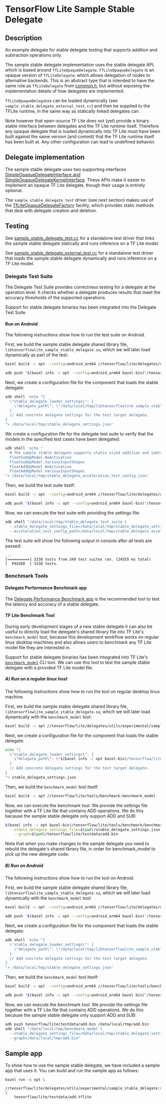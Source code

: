 # TensorFlow Lite Sample Stable Delegate

## Description

An example delegate for stable delegate testing that supports addition and
subtraction operations only.

The sample stable delegate implementation uses the stable delegate API, which is
based around `TfLiteOpaqueDelegate`. `TfLiteOpaqueDelegate` is an opaque version
of `TfLiteDelegate`; which allows delegation of nodes to alternative backends.
This is an abstract type that is intended to have the same role as
`TfLiteDelegate` from
[common.h](https://github.com/tensorflow/tensorflow/blob/master/tensorflow/lite/c/common.h),
but without exposing the implementation details of how delegates are
implemented.

`TfLiteOpaqueDelegate`s can be loaded dynamically (see
`sample_stable_delegate_external_test.cc`) and then be supplied to the TFLite
runtime, in the same way as statically linked delegates can.

Note however that open-source TF Lite does not (yet) provide a binary stable
interface between delegates and the TF Lite runtime itself. Therefore any opaque
delegate that is loaded dynamically into TF Lite *must* have been built against
the same version (and commit) that the TF Lite runtime itself has been built at.
Any other configuration can lead to undefined behavior.

## Delegate implementation

The sample stable delegate uses two supporting interfaces
[SimpleOpaqueDelegateInterface and SimpleOpaqueDelegateKernelInterface](https://github.com/tensorflow/tensorflow/blob/master/tensorflow/lite/delegates/utils/simple_opaque_delegate.h).
These APIs make it easier to implement an opaque TF Lite delegate, though their
usage is entirely optional.

The `sample_stable_delegate_test` driver (see next section) makes use of the
[TfLiteOpaqueDelegateFactory](https://github.com/tensorflow/tensorflow/blob/master/tensorflow/lite/delegates/utils/simple_opaque_delegate.h)
facility, which provides static methods that deal with delegate creation and
deletion.

## Testing

See
[sample_stable_delegate_test.cc](https://github.com/tensorflow/tensorflow/blob/master/tensorflow/lite/delegates/utils/experimental/sample_stable_delegate/sample_stable_delegate_test.cc)
for a standalone test driver that links the sample stable delegate statically
and runs inference on a TF Lite model.

See
[sample_stable_delegate_external_test.cc](https://github.com/tensorflow/tensorflow/blob/master/tensorflow/lite/delegates/utils/experimental/sample_stable_delegate/sample_stable_delegate_external_test.cc)
for a standalone test driver that loads the sample stable delegate dynamically
and runs inference on a TF Lite model.

### Delegate Test Suite

The Delegate Test Suite provides correctness testing for a delegate at the
operation level. It checks whether a delegate produces results that meet the
accuracy thresholds of the supported operations.

Support for stable delegate binaries has been integrated into the Delegate Test
Suite.

#### Run on Android

The following instructions show how to run the test suite on Android.

First, we build the sample stable delegate shared library file,
`libtensorflowlite_sample_stable_delegate.so`, which we will later load
dynamically as part of the test:

```bash
bazel build -c opt --config=android_arm64 //tensorflow/lite/delegates/utils/experimental/sample_stable_delegate:tensorflowlite_sample_stable_delegate

adb push "$(bazel info -c opt --config=android_arm64 bazel-bin)"/tensorflow/lite/delegates/utils/experimental/sample_stable_delegate/libtensorflowlite_sample_stable_delegate.so /data/local/tmp
```

Next, we create a configuration file for the component that loads the stable
delegate:

```bash
adb shell 'echo "{
  \"stable_delegate_loader_settings\": {
    \"delegate_path\": \"/data/local/tmp/libtensorflowlite_sample_stable_delegate.so\"
  }
  // Add concrete delegate settings for the test target delegate.
}
"> /data/local/tmp/stable_delegate_settings.json'
```

We create a configuration file for the delegate test suite to verify that the
models in the specified test cases have been delegated:

```bash
adb shell 'echo "
  # The sample stable delegate supports static-sized addition and subtraction operations.
  FloatSubOpModel.NoActivation
  FloatSubOpModel.VariousInputShapes
  FloatAddOpModel.NoActivation
  FloatAddOpModel.VariousInputShapes
"> /data/local/tmp/stable_delegate_acceleration_test_config.json'
```

Then, we build the test suite itself:

```bash
bazel build -c opt --config=android_arm64 //tensorflow/lite/delegates/utils/experimental/stable_delegate:stable_delegate_test_suite

adb push "$(bazel info -c opt --config=android_arm64 bazel-bin)"/tensorflow/lite/delegates/utils/experimental/stable_delegate/stable_delegate_test_suite /data/local/tmp
```

Now, we can execute the test suite with providing the settings file:

```bash
adb shell "/data/local/tmp/stable_delegate_test_suite \
  --stable_delegate_settings_file=/data/local/tmp/stable_delegate_settings.json \
  --acceleration_test_config_path=/data/local/tmp/stable_delegate_acceleration_test_config.json"
```

The test suite will show the following output in console after all tests are
passed:

```
...
[==========] 3338 tests from 349 test suites ran. (24555 ms total)
[  PASSED  ] 3338 tests.
```

### Benchmark Tools

#### Delegate Performance Benchmark app

The
[Delegate Performance Benchmark app](https://github.com/tensorflow/tensorflow/blob/master/tensorflow/lite/tools/benchmark/experimental/delegate_performance/android/README.md)
is the recommended tool to test the latency and accuracy of a stable delegate.

#### TF Lite Benchmark Tool

During early development stages of a new stable delegate it can also be useful
to directly load the delegate's shared library file into TF Lite's
`benchmark_model` tool, because this development workflow works on regular linux
desktop machines and also allows users to benchmark any TF Lite model file they
are interested in.

Support for stable delegate binaries has been integrated into TF Lite's
[`benchmark_model`](https://github.com/tensorflow/tensorflow/tree/master/tensorflow/lite/tools/benchmark)
CLI tool. We can use this tool to test the sample stable delegate with a
provided TF Lite model file.

##### A) Run on a regular linux host

The following instructions show how to run the tool on regular desktop linux
machine.

First, we build the sample stable delegate shared library file,
`libtensorflowlite_sample_stable_delegate.so`, which we will later load
dynamically with the `benchmark_model` tool:

```bash
bazel build -c opt //tensorflow/lite/delegates/utils/experimental/sample_stable_delegate:tensorflowlite_sample_stable_delegate
```

Next, we create a configuration file for the component that loads the stable
delegate:

```bash
echo "{
  \"stable_delegate_loader_settings\": {
    \"delegate_path\": \"$(bazel info -c opt bazel-bin)/tensorflow/lite/delegates/utils/experimental/sample_stable_delegate/libtensorflowlite_sample_stable_delegate.so\"
  }
  // Add concrete delegate settings for the test target delegate.
}
"> stable_delegate_settings.json
```

Then, we build the `benchmark_model` tool itself:

```bash
bazel build -c opt //tensorflow/lite/tools/benchmark:benchmark_model
```

Now, we can execute the benchmark tool. We provide the settings file together
with a TF Lite file that contains ADD operations. We do this because the sample
stable delegate only support ADD and SUB:

```bash
$(bazel info -c opt bazel-bin)/tensorflow/lite/tools/benchmark/benchmark_model \
  --stable_delegate_settings_file=$(pwd)/stable_delegate_settings.json \
    --graph=$(pwd)/tensorflow/lite/testdata/add.bin
```

Note that when you make changes to the sample delegate you need to rebuild the
delegate's shared library file, in order for benchmark_model to pick up the new
delegate code.

##### B) Run on Android

The following instructions show how to run the tool on Android.

First, we build the sample stable delegate shared library file,
`libtensorflowlite_sample_stable_delegate.so`, which we will later load
dynamically with the `benchmark_model` tool:

```bash
bazel build -c opt --config=android_arm64 //tensorflow/lite/delegates/utils/experimental/sample_stable_delegate:tensorflowlite_sample_stable_delegate

adb push "$(bazel info -c opt --config=android_arm64 bazel-bin)"/tensorflow/lite/delegates/utils/experimental/sample_stable_delegate/libtensorflowlite_sample_stable_delegate.so /data/local/tmp
```

Next, we create a configuration file for the component that loads the stable
delegate:

```bash
adb shell 'echo "{
  \"stable_delegate_loader_settings\": {
    \"delegate_path\": \"/data/local/tmp/libtensorflowlite_sample_stable_delegate.so\"
  }
  // Add concrete delegate settings for the test target delegate.
}
"> /data/local/tmp/stable_delegate_settings.json'
```

Then, we build the `benchmark_model` tool itself:

```bash
bazel build -c opt --config=android_arm64 //tensorflow/lite/tools/benchmark:benchmark_model

adb push "$(bazel info -c opt --config=android_arm64 bazel-bin)"/tensorflow/lite/tools/benchmark/benchmark_model /data/local/tmp
```

Now, we can execute the benchmark tool. We provide the settings file together
with a TF Lite file that contains ADD operations. We do this because the sample
stable delegate only support ADD and SUB:

```bash
adb push tensorflow/lite/testdata/add.bin /data/local/tmp/add.bin
adb shell "/data/local/tmp/benchmark_model \
  --stable_delegate_settings_file=/data/local/tmp/stable_delegate_settings.json \
  --graph=/data/local/tmp/add.bin"
```

## Sample app

To show how to use the sample stable delegate, we have included a sample app
that uses it.  You can build and run the sample app as follows:

```
bazel run -c opt \
    //tensorflow/lite/delegates/utils/experimental/sample_stable_delegate:sample_app_using_stable_delegate \
    tensorflow/lite/testdata/add.tflite
```
